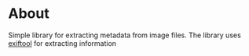 # About

Simple library for extracting metadata from image files. The library uses 
[exiftool](https://sno.phy.queensu.ca/~phil/exiftool/) for extracting information
